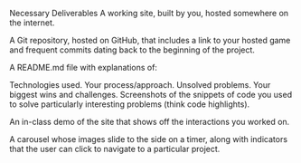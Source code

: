 Necessary Deliverables
A working site, built by you, hosted somewhere on the internet.

A Git repository, hosted on GitHub, that includes a link to your hosted game and frequent commits dating back to the beginning of the project.

A README.md file with explanations of:

Technologies used.
Your process/approach.
Unsolved problems.
Your biggest wins and challenges.
Screenshots of the snippets of code you used to solve particularly interesting problems (think code highlights).

An in-class demo of the site that shows off the interactions you worked on.

A carousel whose images slide to the side on a timer, along with indicators that the user can click to navigate to a particular project.
